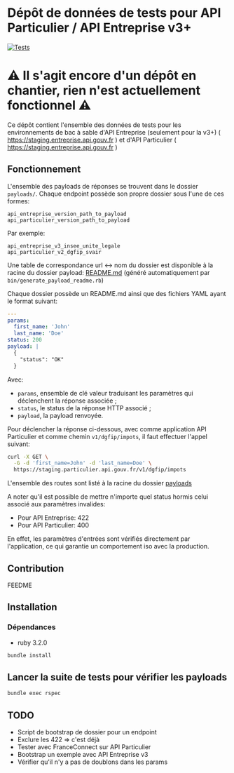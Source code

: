 # Dépôt de données de tests pour API Particulier / API Entreprise v3+

[![Tests](https://github.com/etalab/siade_staging_data/actions/workflows/tests.yml/badge.svg)](https://github.com/etalab/siade_staging_data/actions/workflows/tests.yml)

# ⚠️ Il s'agit encore d'un dépôt en chantier, rien n'est actuellement fonctionnel ⚠️

Ce dépôt contient l'ensemble des données de tests pour les environnements de bac
à sable d'API Entreprise (seulement pour la v3+)
( https://staging.entreprise.api.gouv.fr ) et d'API
Particulier ( https://staging.entreprise.api.gouv.fr )

## Fonctionnement

L'ensemble des payloads de réponses se trouvent dans le dossier `payloads/`.
Chaque endpoint possède son propre dossier sous l'une de ces formes:

```
api_entreprise_version_path_to_payload
api_particulier_version_path_to_payload
```

Par exemple:

```
api_entreprise_v3_insee_unite_legale
api_particulier_v2_dgfip_svair
```

Une table de correspondance url <-> nom du dossier est disponible à la
racine du dossier payload: [README.md](./payloads/README.md) (généré
automatiquement par `bin/generate_payload_readme.rb`)

Chaque dossier possède un README.md ainsi que des fichiers YAML ayant le format
suivant:

```yaml
---
params:
  first_name: 'John'
  last_name: 'Doe'
status: 200
payload: |
  {
    "status": "OK"
  }
```

Avec:

* `params`, ensemble de clé valeur traduisant les paramètres qui déclenchent la
    réponse associée ;
* `status`, le status de la réponse HTTP associé ;
* `payload`, la payload renvoyée.

Pour déclencher la réponse ci-dessous, avec comme application API Particulier
et comme chemin `v1/dgfip/impots`, il faut effectuer l'appel suivant:

```sh
curl -X GET \
  -G -d 'first_name=John' -d 'last_name=Doe' \
  https://staging.particulier.api.gouv.fr/v1/dgfip/impots
```

L'ensemble des routes sont listé à la racine du dossier [payloads](./payloads)

A noter qu'il est possible de mettre n'importe quel status hormis celui associé
aux paramètres invalides:

* Pour API Entreprise: 422
* Pour API Particulier: 400

En effet, les paramètres d'entrées sont vérifiés directement par l'application,
ce qui garantie un comportement iso avec la production.

## Contribution

FEEDME

## Installation

### Dépendances

* ruby 3.2.0

```sh
bundle install
```

## Lancer la suite de tests pour vérifier les payloads

```sh
bundle exec rspec
```

## TODO

* Script de bootstrap de dossier pour un endpoint
* Exclure les 422 => c'est déjà
* Tester avec FranceConnect sur API Particulier
* Bootstrap un exemple avec API Entreprise v3
* Vérifier qu'il n'y a pas de doublons dans les params

